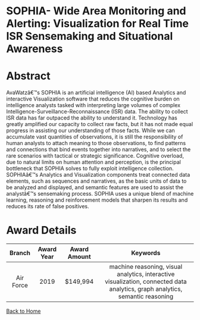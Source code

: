 
SOPHIA- Wide Area Monitoring and Alerting: Visualization for Real Time ISR Sensemaking and Situational Awareness
================================================================================================================

# Abstract


AvaWatzâ€™s SOPHIA is an artificial intelligence (AI) based Analytics and interactive Visualization software that reduces the cognitive burden on intelligence analysts tasked with interpreting large volumes of complex Intelligence-Surveillance-Reconnaissance (ISR) data. The ability to collect ISR data has far outpaced the ability to understand it. Technology has greatly amplified our capacity to collect raw facts, but it has not made equal progress in assisting our understanding of those facts. While we can accumulate vast quantities of observations, it is still the responsibility of human analysts to attach meaning to those observations, to find patterns and connections that bind events together into narratives, and to select the rare scenarios with tactical or strategic significance. Cognitive overload, due to natural limits on human attention and perception, is the principal bottleneck that SOPHIA solves to fully exploit intelligence collection. SOPHIAâ€™s Analytics and Visualization components treat connected data elements, such as sequences and narratives, as the basic units of data to be analyzed and displayed, and semantic features are used to assist the analystâ€™s sensemaking process. SOPHIA uses a unique blend of machine learning, reasoning and reinforcement models that sharpen its results and reduces its rate of false positives.  

# Award Details

|Branch|Award Year|Award Amount|Keywords|
| :---: | :---: | :---: | :---: |
|Air Force|2019|$149,994|machine reasoning, visual analytics, interactive visualization, connected data analytics, graph analytics, semantic reasoning|
  
  


[Back to Home](https://github.com/chrischow/dod_sbir_awards#1462)